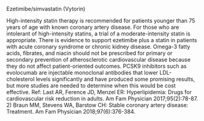 Ezetimibe/simvastatin (Vytorin)

High-intensity statin therapy is recommended for patients younger than 75 years of age with known
coronary artery disease. For those who are intolerant of high-intensity statins, a trial of a
moderate-intensity statin is appropriate. There is evidence to support ezetimibe plus a statin in patients with
acute coronary syndrome or chronic kidney disease. Omega-3 fatty acids, fibrates, and niacin should not
be prescribed for primary or secondary prevention of atherosclerotic cardiovascular disease because they
do not affect patient-oriented outcomes. PCSK9 inhibitors such as evolocumab are injectable monoclonal
antibodies that lower LDL-cholesterol levels significantly and have produced some promising results, but
more studies are needed to determine when this would be cost effective.
Ref: Last AR, Ference JD, Menzel ER: Hyperlipidemia: Drugs for cardiovascular risk reduction in adults. Am Fam Physician
2017;95(2):78-87. 2) Braun MM, Stevens WA, Barstow CH: Stable coronary artery disease: Treatment. Am Fam
Physician 2018;97(6):376-384.